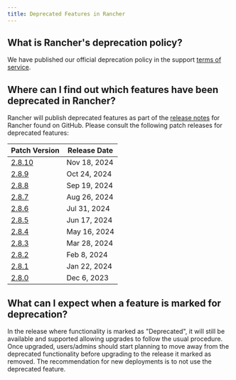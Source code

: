 ```yaml
---
title: Deprecated Features in Rancher
---
```


<head>
  <link rel="canonical" href="https://ranchermanager.docs.rancher.com/faq/deprecated-features"/>
</head>

## What is Rancher's deprecation policy?

We have published our official deprecation policy in the support [terms of service](https://rancher.com/support-maintenance-terms).

## Where can I find out which features have been deprecated in Rancher?

Rancher will publish deprecated features as part of the [release notes](https://github.com/rancher/rancher/releases) for Rancher found on GitHub. Please consult the following patch releases for deprecated features:

| Patch Version |  Release Date |
|---------------|---------------|
| [2.8.10](https://github.com/rancher/rancher/releases/tag/v2.8.10) | Nov 18, 2024 |
| [2.8.9](https://github.com/rancher/rancher/releases/tag/v2.8.9) | Oct 24, 2024 |
| [2.8.8](https://github.com/rancher/rancher/releases/tag/v2.8.8) | Sep 19, 2024 |
| [2.8.7](https://github.com/rancher/rancher/releases/tag/v2.8.7) | Aug 26, 2024 |
| [2.8.6](https://github.com/rancher/rancher/releases/tag/v2.8.6) | Jul 31, 2024 |
| [2.8.5](https://github.com/rancher/rancher/releases/tag/v2.8.5) | Jun 17, 2024 |
| [2.8.4](https://github.com/rancher/rancher/releases/tag/v2.8.4) | May 16, 2024  |
| [2.8.3](https://github.com/rancher/rancher/releases/tag/v2.8.3) | Mar 28, 2024  |
| [2.8.2](https://github.com/rancher/rancher/releases/tag/v2.8.2) | Feb 8, 2024   |
| [2.8.1](https://github.com/rancher/rancher/releases/tag/v2.8.1) | Jan 22, 2024  |
| [2.8.0](https://github.com/rancher/rancher/releases/tag/v2.8.0) | Dec 6, 2023   |

## What can I expect when a feature is marked for deprecation?

In the release where functionality is marked as "Deprecated", it will still be available and supported allowing upgrades to follow the usual procedure. Once upgraded, users/admins should start planning to move away from the deprecated functionality before upgrading to the release it marked as removed. The recommendation for new deployments is to not use the deprecated feature.